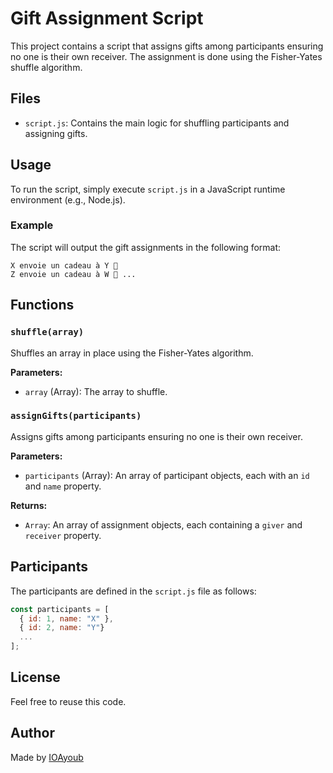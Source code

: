 # Gift Assignment Script

This project contains a script that assigns gifts among participants ensuring no one is their own receiver. The assignment is done using the Fisher-Yates shuffle algorithm.

## Files

- `script.js`: Contains the main logic for shuffling participants and assigning gifts.

## Usage

To run the script, simply execute `script.js` in a JavaScript runtime environment (e.g., Node.js).

### Example

The script will output the gift assignments in the following format:

```
X envoie un cadeau à Y 🎁
Z envoie un cadeau à W 🎁 ...
```

## Functions

### `shuffle(array)`

Shuffles an array in place using the Fisher-Yates algorithm.

**Parameters:**

- `array` (Array): The array to shuffle.

### `assignGifts(participants)`

Assigns gifts among participants ensuring no one is their own receiver.

**Parameters:**

- `participants` (Array): An array of participant objects, each with an `id` and `name` property.

**Returns:**

- `Array`: An array of assignment objects, each containing a `giver` and `receiver` property.

## Participants

The participants are defined in the `script.js` file as follows:

```javascript
const participants = [
  { id: 1, name: "X" },
  { id: 2, name: "Y"}
  ...
];
```

## License

Feel free to reuse this code.

## Author

Made by [IOAyoub](https://github.com/ioayoub)

